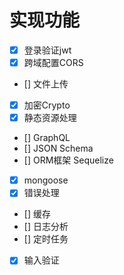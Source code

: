 # 实现功能

+ [x] 登录验证jwt
+ [x] 跨域配置CORS
+ [] 文件上传
+ [x] 加密Crypto
+ [x] 静态资源处理
+ [] GraphQL
+ [] JSON Schema
+ [] ORM框架 Sequelize
+ [x] mongoose
+ [x] 错误处理 
+ [] 缓存
+ [] 日志分析
+ [] 定时任务
+ [x] 输入验证
